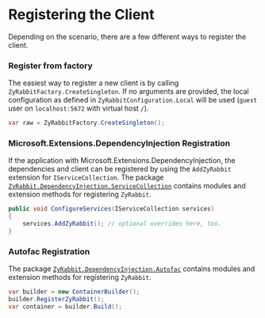 # Registering the Client

Depending on the scenario, there are a few different ways to register the client.

### Register from factory

The easiest way to register a new client is by calling `ZyRabbitFactory.CreateSingleton`.
If no arguments are provided, the local configuration as defined in `ZyRabbitConfiguration.Local` will be used (`guest` user on `localhost:5672` with virtual host `/`).

```csharp
var raw = ZyRabbitFactory.CreateSingleton();
```

### Microsoft.Extensions.DependencyInjection Registration
If the application with Microsoft.Extensions.DependencyInjection, the dependencies and client can be registered by using the `AddZyRabbit` extension for `IServiceCollection`.
The package [`ZyRabbit.DependencyInjection.ServiceCollection`](https://www.nuget.org/packages/ZyRabbit.DependencyInjection.ServiceCollection) contains modules and extension methods for registering `ZyRabbit`.

```csharp
public void ConfigureServices(IServiceCollection services)
{
    services.AddZyRabbit(); // optional overrides here, too.
}
```

### Autofac Registration
The package [`ZyRabbit.DependencyInjection.Autofac`](https://www.nuget.org/packages/ZyRabbit.DependencyInjection.Autofac) contains modules and extension methods for registering `ZyRabbit`.

```csharp
var builder = new ContainerBuilder();
builder.RegisterZyRabbit();
var container = builder.Build();
```